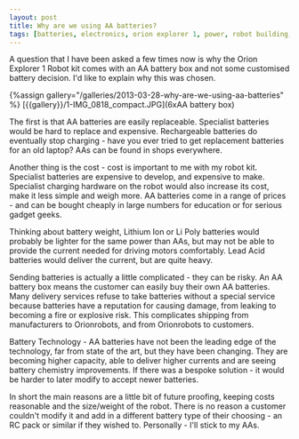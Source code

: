 ```yaml
---
layout: post
title: Why are we using AA batteries?
tags: [batteries, electronics, orion explorer 1, power, robot building, robots]
---
```

A question that I have been asked a few times now is why the Orion Explorer 1 Robot kit comes with an AA battery box and not some customised battery decision. I'd like to explain why this was chosen.

{%assign gallery="/galleries/2013-03-28-why-are-we-using-aa-batteries" %}
[{{gallery}}/1-IMG_0818_compact.JPG](6xAA battery box)

The first is that AA batteries are easily replaceable. Specialist batteries would be hard to replace and expensive. Rechargeable batteries do eventually stop charging - have you ever tried to get replacement batteries for an old laptop? AAs can be found in shops everywhere.

Another thing is the cost - cost is important to me with my robot kit. Specialist batteries are expensive to develop, and expensive to make. Specialist charging hardware on the robot would also increase its cost, make it less simple and weigh more. AA batteries come in a range of prices - and can be bought cheaply in large numbers for education or for serious gadget geeks.

Thinking about battery weight, Lithium Ion or Li Poly batteries would probably be lighter for the same power than AAs, but may not be able to provide the current needed for driving motors comfortably. Lead Acid batteries would deliver the current, but are quite heavy.

Sending batteries is actually a little complicated - they can be risky. An AA battery box means the customer can easily buy their own AA batteries. Many delivery services refuse to take batteries without a special service because batteries have a reputation for causing damage, from leaking to becoming a fire or explosive risk. This complicates shipping from manufacturers to Orionrobots, and from Orionrobots to customers.

Battery Technology - AA batteries have not been the leading edge of the technology, far from state of the art, but they have been changing. They are becoming higher capacity, able to deliver higher currents and are seeing battery chemistry improvements. If there was a bespoke solution - it would be harder to later modify to accept newer batteries.

In short the main reasons are a little bit of future proofing, keeping costs reasonable and the size/weight of the robot. There is no reason a customer couldn't modify it and add in a different battery type of their choosing - an RC pack or similar if they wished to. Personally - I'll stick to my AAs.
